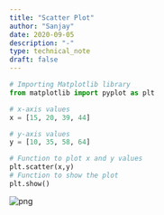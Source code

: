 ```yaml
---
title: "Scatter Plot"
author: "Sanjay"
date: 2020-09-05
description: "-"
type: technical_note
draft: false
---
```


```python
# Importing Matplotlib library
from matplotlib import pyplot as plt 
```


```python
# x-axis values 
x = [15, 20, 39, 44] 
```


```python
# y-axis values 
y = [10, 35, 58, 64] 
```


```python
# Function to plot x and y values
plt.scatter(x,y) 
# Function to show the plot 
plt.show() 
```


![png](Scatter-Plot_4_0.png)


